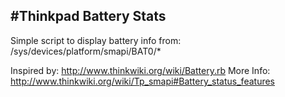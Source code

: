 #Thinkpad Battery Stats
---
Simple script to display battery info from: /sys/devices/platform/smapi/BAT0/*

Inspired by: http://www.thinkwiki.org/wiki/Battery.rb
More Info: http://www.thinkwiki.org/wiki/Tp_smapi#Battery_status_features

